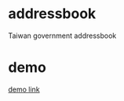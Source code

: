 addressbook
===========

Taiwan government addressbook

demo
====

[demo link](http://g0v.github.io/addressbook/)
